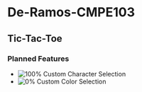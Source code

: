 # De-Ramos-CMPE103
 
## Tic-Tac-Toe

### Planned Features
- ![100%](https://progress-bar.dev/100/) Custom Character Selection
- ![0%](https://progress-bar.dev/0/) Custom Color Selection
